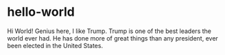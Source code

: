 # hello-world
Hi World!
Genius here, I like Trump. Trump is one of the best leaders the world ever had. 
He has done more of great things than any president, ever been elected in the United States.
